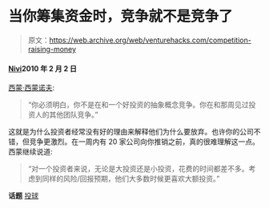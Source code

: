# 当你筹集资金时，竞争就不是竞争了

> 原文：<https://web.archive.org/web/venturehacks.com/competition-raising-money>

#### [Nivi](/web/20221128051637/https://venturehacks.com/about)2010 年 2 月 2 日

[西蒙·西蒙诺夫](https://web.archive.org/web/20221128051637/http://venturehacks.com/articles/lying-to-investors/comment-page-1#comment-10778):

> “你必须明白，你不是在和一个好投资的抽象概念竞争。你在和那周见过投资人的其他团队竞争。”

这就是为什么投资者经常没有好的理由来解释他们为什么要放弃。也许你的公司不错，但竞争更激烈。在一周内有 20 家公司向你推销之前，真的很难理解这一点。西蒙继续说道:

> “对一个投资者来说，无论是大投资还是小投资，花费的时间都差不多。考虑到同样的风险/回报预期，他们大多数时候更喜欢大额投资。”

**话题** [投球](https://web.archive.org/web/20221128051637/https://venturehacks.com/topics/pitching)